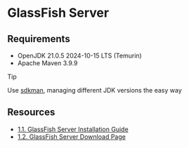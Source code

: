 # GlassFish Server

## Requirements

- OpenJDK 21.0.5 2024-10-15 LTS (Temurin)
- Apache Maven 3.9.9

> [!TIP]
> Use [sdkman](https://sdkman.io/), managing different JDK versions the easy way

## Resources

- [1.1. GlassFish Server Installation Guide](https://glassfish.org/docs/latest/installation-guide.html)
- [1.2. GlassFish Server Download Page](https://glassfish.org/download.html)
